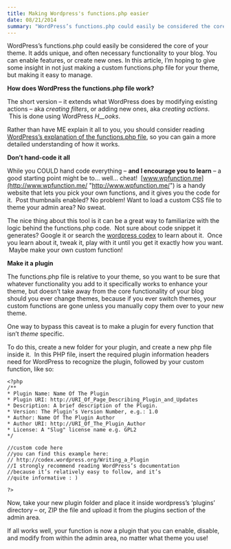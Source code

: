 ```yaml
---
title: Making Wordpress's functions.php easier
date: 08/21/2014
summary: "WordPress’s functions.php could easily be considered the core of your theme. I’m hoping to give some insight in not just making a custom functions.php file for your theme, but making it easy to manage."
---
```

WordPress’s functions.php could easily be considered the core of your theme. It adds unique, and often necessary functionality to your blog. You can enable features, or create new ones. In this article, I’m hoping to give some insight in not just making a custom functions.php file for your theme, but making it easy to manage.

**How does WordPress the functions.php file work?**

The short version – it extends what WordPress does by modifying existing actions – aka _creating filters_, or adding new ones, aka _creating actions_.  This is done using WordPress _H__ooks_.

Rather than have ME explain it all to you, you should consider reading [WordPress’s explanation of the functions.php file](https://codex.wordpress.org/Functions_File_Explained "Functions File Explained"), so you can gain a more detailed understanding of how it works.

**Don’t hand-code it all**

While you COULD hand code everything – **and I encourage you to learn** – a good starting point might be to… well… cheat!  [www.wpfunction.me](http://www.wpfunction.me/ "http://www.wpfunction.me/") is a handy website that lets you pick your own functions, and it gives you the code for it.  Post thumbnails enabled? No problem! Want to load a custom CSS file to theme your admin area? No sweat.

The nice thing about this tool is it can be a great way to familiarize with the logic behind the functions.php code.  Not sure about code snippet it generates? Google it or search the [wordpress codex](https://codex.wordpress.org/ "Wordpress Codex") to learn about it.  Once you learn about it, tweak it, play with it until you get it exactly how you want.  Maybe make your own custom function!

**Make it a plugin**

The functions.php file is relative to your theme, so you want to be sure that whatever functionality you add to it specifically works to enhance your theme, but doesn’t take away from the core functionality of your blog should you ever change themes, because if you ever switch themes, your custom functions are gone unless you manually copy them over to your new theme.

One way to bypass this caveat is to make a plugin for every function that isn’t _theme_ specific.

To do this, create a new folder for your plugin, and create a new php file inside it.  In this PHP file, insert the required plugin information headers need for WordPress to recognize the plugin, followed by your custom function, like so:

```  
<?php  
/**  
* Plugin Name: Name Of The Plugin  
* Plugin URI: http://URI_Of_Page_Describing_Plugin_and_Updates  
* Description: A brief description of the Plugin.  
* Version: The Plugin’s Version Number, e.g.: 1.0  
* Author: Name Of The Plugin Author  
* Author URI: http://URI_Of_The_Plugin_Author  
* License: A "Slug" license name e.g. GPL2  
*/

//custom code here  
//you can find this example here:  
// http://codex.wordpress.org/Writing_a_Plugin  
//I strongly recommend reading WordPress’s documentation  
//because it’s relatively easy to follow, and it’s  
//quite informative : )

?> 
```

Now, take your new plugin folder and place it inside wordpress’s ‘plugins’ directory – or, ZIP the file and upload it from the plugins section of the admin area.

If all works well, your function is now a plugin that you can enable, disable, and modify from within the admin area, no matter what theme you use!
